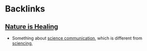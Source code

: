 
# Backlinks
## [Nature is Healing](<Nature is Healing.md>)
- Something about [science communication](<science communication.md>), which is different from [sciencing](<sciencing.md>),

